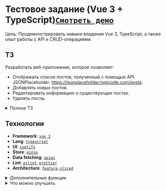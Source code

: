 # Тестовое задание (Vue 3 + TypeScript)[`Смотреть демо`](https://dalinte.github.io/vue3-ts-pinia-test/)
Цель: Продемонстрировать навыки владения Vue 3, TypeScript, а также опыт работы с API и CRUD-операциями.

## ТЗ
Разработать веб-приложение, которое позволяет:
- Отображать список постов, полученный с помощью API JSONPlaceholder: https://jsonplaceholder.typicode.com/posts.
- Добавлять новых постов.
- Редактировать информацию о существующих постах.
- Удалять посты.

<details>
<summary>Полное ТЗ</summary>

Требования:
- Фреймворк: Vue 3
- Язык программирования: TypeScript
- Использовать axios
- API: JSONPlaceholder
- Управление состоянием: Pinia(опционально)
- Маршрутизация: Vue Router (опционально)
- UI: любая библиотека UI на ваш выбор
- Типизация: TypeScript

Дополнительные баллы:
- Чистый и читаемый код
- Использование паттернов проектирования
- Хорошая документация
- Развертывание приложения на GitHub Pages, Netlify и т.д

Оценка:
- Ваше тестовое задание будет оцениваться по следующим критериям:
- Функциональность: 40%
- Качество кода: 40%
- UI/UX: 20%

Важно:
- Сосредоточьтесь на реализации основных функций.
- Сделайте код понятным и читаемым.
- Добавьте комментарии к коду.
- Протестируйте приложение.


</details>

## Технологии

- **Framework**: [`vue 3`](https://vuejs.org/)
- **Lang**: [`typescript`](https://www.typescriptlang.org/)
- **UI**: [`vuetify`](https://vuetifyjs.com/)
- **Store**: [`pinia`](https://pinia.vuejs.org/)
- **Data fetching**: [`axios`](https://axios-http.com/)
- **Lint**: [`eslint`](https://eslint.org/), [`prettier`](https://prettier.io/)
- **Architecture**: [`feature-sliced`](https://feature-sliced.design/)

<details>
<summary>Дополнительные функции</summary>

- Показ уведомлений об успешных действиях или ошибках после вызова апи (toast)
- Валидация форм: поля в формах обязательные
</details>

<details>
<summary>Что можно улучшить</summary>

- Модальные окна вынести в modal-provider, где контент отделен от логики открытия
- Т.к страница всего одна, то в ней находится layout. При vue-router и создании других страниц это можно вынести
- При добавлении поста приходит id=101. Если попытаться отредактировать такой пост, то возвращается ошибка. Как раз пригодится для демонстрации toast с типом error
</details>

